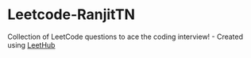# Leetcode-RanjitTN
Collection of LeetCode questions to ace the coding interview! - Created using [LeetHub](https://github.com/QasimWani/LeetHub)
